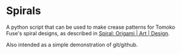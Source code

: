 # Spirals
A python script that can be used to make crease patterns for Tomoko Fuse's spiral designs, as described in [Spiral: Origami | Art | Design](https://viereck-verlag.de/en/produkt/spiral-origami-art-design/).

Also intended as a simple demonstration of git/github.